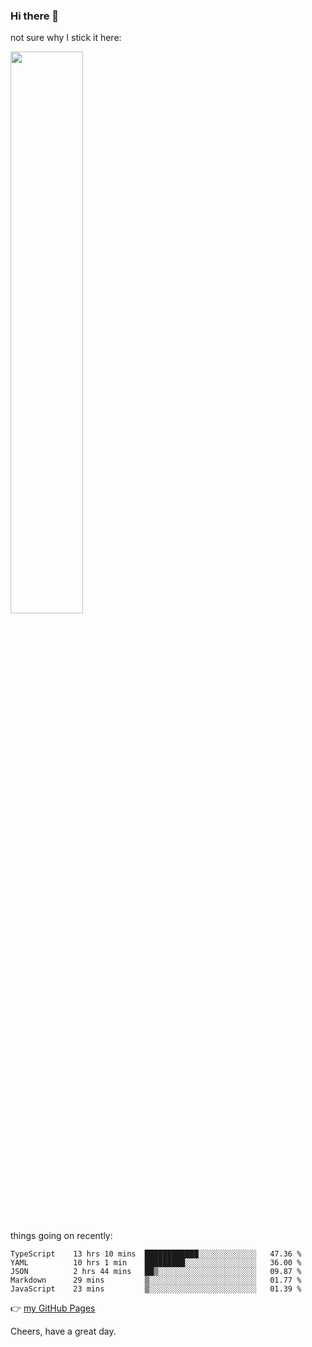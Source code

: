 ### Hi there 👋

not sure why I stick it here:

[<img width="48%" src="https://github-readme-stats.vercel.app/api?username=ykzhukian&show_icons=true&theme=dracula">](https://github.com/anuraghazra/github-readme-stats)


things going on recently:

<!--START_SECTION:waka-->

```text
TypeScript    13 hrs 10 mins  ████████████░░░░░░░░░░░░░   47.36 %
YAML          10 hrs 1 min    █████████░░░░░░░░░░░░░░░░   36.00 %
JSON          2 hrs 44 mins   ██▒░░░░░░░░░░░░░░░░░░░░░░   09.87 %
Markdown      29 mins         ▒░░░░░░░░░░░░░░░░░░░░░░░░   01.77 %
JavaScript    23 mins         ▒░░░░░░░░░░░░░░░░░░░░░░░░   01.39 %
```

<!--END_SECTION:waka-->

👉 [my GitHub Pages](https://ykzhukian.github.io)

Cheers, have a great day.

